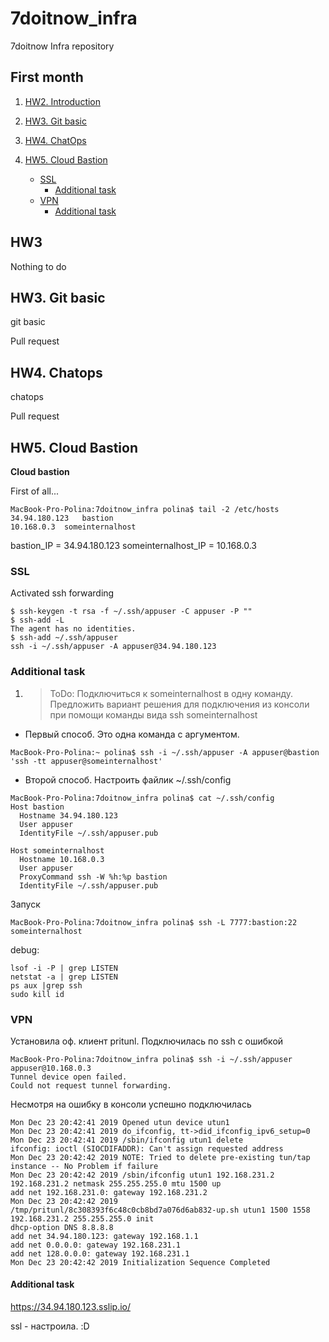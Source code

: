 # 7doitnow_infra
7doitnow Infra repository

## First month

1. [HW2. Introduction](#201911_hw2)

2. [HW3. Git basic](#201911_hw3)

3. [HW4. ChatOps](#201911_hw4)

4. [HW5. Cloud Bastion](#201911_hw5)
   + [SSL](#201911_hw5_ssl)
     + [Additional task](#201911_hw5_ssl_a)
   + [VPN](#201911_hw5_sb)
     + [Additional task](#201911_hw5__vpn_a)


## <a name="201911_hw3">HW3</a>
Nothing to do

## <a name="201911_hw3">HW3. Git basic</a>
git basic

Pull request

## <a name="201911_hw4">HW4. Chatops</a>
chatops

Pull request

## <a name="201911_hw5">HW5. Cloud Bastion </a>
**Cloud bastion**

First of all...

```
MacBook-Pro-Polina:7doitnow_infra polina$ tail -2 /etc/hosts
34.94.180.123	bastion
10.168.0.3	someinternalhost
```

bastion_IP = 34.94.180.123
someinternalhost_IP = 10.168.0.3

### <a name="201911_hw5_ssl">SSL </a>

Activated ssh forwarding
```
$ ssh-keygen -t rsa -f ~/.ssh/appuser -C appuser -P ""
$ ssh-add -L
The agent has no identities.
$ ssh-add ~/.ssh/appuser
ssh -i ~/.ssh/appuser -A appuser@34.94.180.123
```

### <a name="201911_hw5_ssl_a">Additional task</a>


1. >ToDo: Подключиться к someinternalhost в одну команду. Предложить вариант решения для подключения из консоли при помощи команды вида ssh someinternalhost


* Первый способ. Это одна команда с аргументом.
```
MacBook-Pro-Polina:~ polina$ ssh -i ~/.ssh/appuser -A appuser@bastion 'ssh -tt appuser@someinternalhost'
```

* Второй способ. Настроить файлик ~/.ssh/config

```
MacBook-Pro-Polina:7doitnow_infra polina$ cat ~/.ssh/config
Host bastion
  Hostname 34.94.180.123
  User appuser
  IdentityFile ~/.ssh/appuser.pub

Host someinternalhost
  Hostname 10.168.0.3
  User appuser
  ProxyCommand ssh -W %h:%p bastion
  IdentityFile ~/.ssh/appuser.pub
```
Запуск

```
MacBook-Pro-Polina:7doitnow_infra polina$ ssh -L 7777:bastion:22 someinternalhost
```

debug:
```
lsof -i -P | grep LISTEN
netstat -a | grep LISTEN
ps aux |grep ssh
sudo kill id
```


### <a name="201911_hw5_vpn">VPN </a>

Установила оф. клиент pritunl.
Подключилась по ssh c ошибкой
```
MacBook-Pro-Polina:7doitnow_infra polina$ ssh -i ~/.ssh/appuser appuser@10.168.0.3
Tunnel device open failed.
Could not request tunnel forwarding.
```

Несмотря на ошибку в консоли успешно подключилась
```buildoutcfg
Mon Dec 23 20:42:41 2019 Opened utun device utun1
Mon Dec 23 20:42:41 2019 do_ifconfig, tt->did_ifconfig_ipv6_setup=0
Mon Dec 23 20:42:41 2019 /sbin/ifconfig utun1 delete
ifconfig: ioctl (SIOCDIFADDR): Can't assign requested address
Mon Dec 23 20:42:42 2019 NOTE: Tried to delete pre-existing tun/tap instance -- No Problem if failure
Mon Dec 23 20:42:42 2019 /sbin/ifconfig utun1 192.168.231.2 192.168.231.2 netmask 255.255.255.0 mtu 1500 up
add net 192.168.231.0: gateway 192.168.231.2
Mon Dec 23 20:42:42 2019 /tmp/pritunl/8c308393f6c48c0cb8bd7a076d6ab832-up.sh utun1 1500 1558 192.168.231.2 255.255.255.0 init
dhcp-option DNS 8.8.8.8
add net 34.94.180.123: gateway 192.168.1.1
add net 0.0.0.0: gateway 192.168.231.1
add net 128.0.0.0: gateway 192.168.231.1
Mon Dec 23 20:42:42 2019 Initialization Sequence Completed
```

#### <a name="201911_hw5_ssl_a">Additional task</a>

https://34.94.180.123.sslip.io/

ssl - настроила. :D
